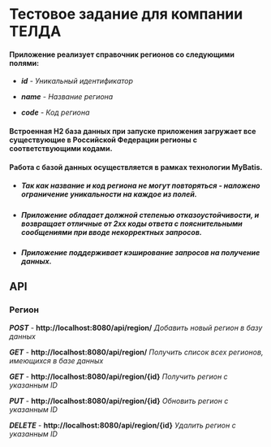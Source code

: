 # Тестовое задание для компании ТЕЛДА

#### Приложение реализует справочник регионов со следующими полями:
- ***id*** - *Уникальный идентификатор*

- ***name*** - *Название региона*

- ***code*** - *Код региона*

#### Встроенная H2 база данных при запуске приложения загружает все существующие в Российской Федерации регионы с соответствующими кодами.
#### Работа с базой данных осуществляется в рамках технологии MyBatis.

- ##### Так как название и код региона не могут повторяться - наложено ограничение уникальности на каждое из полей.
- ##### Приложение обладает должной степенью отказоустойчивости, и возвращает отличные от 2xx коды ответа с пояснительными сообщениями при вводе некорректных запросов. 
- ##### Приложение поддерживает кэширование запросов на получение данных.

## API

### Регион

***POST*** - **http://localhost:8080/api/region/** *Добавить новый регион в базу данных*

***GET*** - **http://localhost:8080/api/region/** *Получить список всех регионов, имеющихся в базе данных*

***GET*** - **http://localhost:8080/api/region/{id}** *Получить регион с указанным ID*

***PUT*** - **http://localhost:8080/api/region/{id}** *Обновить регион с указанным ID*

***DELETE*** - **http://localhost:8080/api/region/{id}** *Удалить регион с указанным ID*
